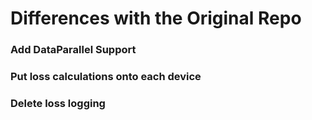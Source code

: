 # Differences with the Original Repo
### Add DataParallel Support
### Put loss calculations onto each device
### Delete loss logging
